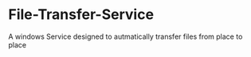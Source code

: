 # File-Transfer-Service
A windows Service designed to autmatically transfer files from place to place
